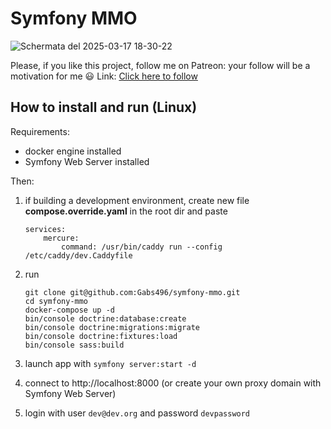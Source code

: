 # Symfony MMO
![Schermata del 2025-03-17 18-30-22](https://github.com/user-attachments/assets/7a9e7420-128a-4869-93c8-f298ba6829bc)

Please, if you like this project, follow me on Patreon: your follow will be a motivation for me 😃
Link: [Click here to follow](https://patreon.com/user?u=99509619)

## How to install and run (Linux)

Requirements:

- docker engine installed
- Symfony Web Server installed

Then:

1. if building a development environment, create new file **compose.override.yaml** in the root dir and paste
    ```
    services:
        mercure:
            command: /usr/bin/caddy run --config /etc/caddy/dev.Caddyfile
    ```

2. run

    ```
    git clone git@github.com:Gabs496/symfony-mmo.git
    cd symfony-mmo
    docker-compose up -d
    bin/console doctrine:database:create
    bin/console doctrine:migrations:migrate
    bin/console doctrine:fixtures:load
    bin/console sass:build
    ```
3. launch app with `symfony server:start -d`
4. connect to http://localhost:8000 (or create your own proxy domain with Symfony Web Server)
5. login with user `dev@dev.org` and password `devpassword`